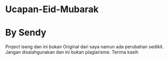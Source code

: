 # Ucapan-Eid-Mubarak
# By Sendy 
Project iseng dan ini bukan Original dari saya namun ada perubahan sedikit. Jangan disalahgunakan dan ini bukan plagiarisme. Terima kasih
